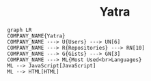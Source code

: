 <h1 align="center">Yatra</h1>

```mermaid
graph LR
COMPANY_NAME{Yatra}
COMPANY_NAME ---> U{Users} ---> UN[6]
COMPANY_NAME ---> R{Repositories} ---> RN[10]
COMPANY_NAME ---> G{Gists} ---> GN[3]
COMPANY_NAME ---> ML{Most Used<br>Languages}
ML --> JavaScript[JavaScript]
ML --> HTML[HTML]
```
